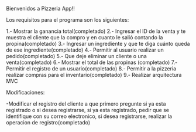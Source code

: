 Bienvenidos a Pizzeria App!!

Los requisitos para el programa son los siguientes:

1.- Mostrar la ganancia total(completado)
2.- Ingresar el ID de la venta y te muestra el cliente que la compro y en cuanto le salió contando la propina(completado)
3.- Ingresar un ingrediente y que te diga cuánto queda de ese ingrediente(completado)
4.- Permitir al usuario realizar un pedido(completado)
5.- Que deje eliminar un cliente o una venta(completado)
6.- Mostrar el total de las propinas (completado)
7.- Permitir el registro de un usuario(completado)
8.- Permitir a la pizzeria realizar compras para el inventario(completado)
9.- Realizar arquitectura MVC

Modificaciones:

-Modificar el registro del cliente a que primero pregunte si ya esta registrado o si desea registrarse, si ya esta registrado, pedir que se identifique con su correo electronico, si desea registrarse, realizar la operacion de registro(completado)